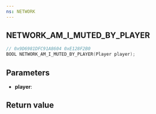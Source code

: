 ```yaml
---
ns: NETWORK
---
```

## NETWORK_AM_I_MUTED_BY_PLAYER

```c
// 0x9D6981DFC91A8604 0xE128F2B0
BOOL NETWORK_AM_I_MUTED_BY_PLAYER(Player player);
```


## Parameters
* **player**: 

## Return value
